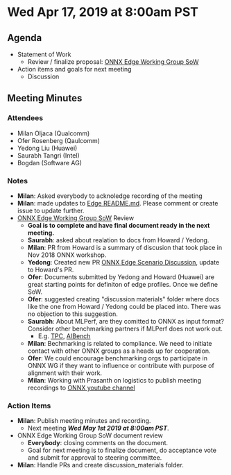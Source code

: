 # Wed Apr 17, 2019 at 8:00am PST

## Agenda
* Statement of Work
  * Review / finalize proposal: [ONNX Edge Working Group SoW](https://docs.google.com/document/d/18M-i7yMfuMLnpsrUnyCCc5mosPIt7Q_lDNUQAQqZrBo/edit?usp=sharing)
* Action items and goals for next meeting
  * Discussion

## Meeting Minutes

### Attendees 
* Milan Oljaca (Qualcomm)
* Ofer Rosenberg (Qaulcomm)
* Yedong Liu (Huawei)
* Saurabh Tangri (Intel)
* Bogdan (Software AG)

### Notes
* **Milan**: Asked everybody to acknoledge recording of the meeting
* **Milan**: made updates to [Edge README.md](https://github.com/onnx/working-groups/blob/master/edge/README.md). Please comment or create issue to update further.
* [ONNX Edge Working Group SoW](https://docs.google.com/document/d/18M-i7yMfuMLnpsrUnyCCc5mosPIt7Q_lDNUQAQqZrBo/edit?usp=sharing) Review
  * **Goal is to complete and have final document ready in the next meeting.**
  * **Saurabh**: asked about realation to docs from Howard / Yedong. 
  * **Milan**: PR from Howard is a summary of discusion that took place in Nov 2018 ONNX workshop.
  * **Yedong**: Created new PR [ONNX Edge Scenario Discussion](https://github.com/onnx/working-groups/pull/3), update to Howard's PR. 
  * **Ofer**: Documents submitted by Yedong and Howard (Huawei) are great starting points for definiton of edge profiles. Once we define SoW.
  * **Ofer**: suggested creating "discussion materials" folder where docs like the one from Howard / Yedong could be placed into. There was no objection to this suggestion.
  * **Saurabh**: About MLPerf, are they comitted to ONNX as input format? Consider other benchmarking partners if MLPerf does not work out.
    * E.g. [TPC](http://www.tpc.org/), [AIBench](http://www.aibench.org/)
  * **Milan**: Bechmarking is related to compliance. We need to initiate contact with other ONNX groups as a heads up for cooperation.
  * **Ofer**: We could encourage benchmarking orgs to participate in ONNX WG if they want to influence or contribute with purpose of alignment with their work.
  * **Milan**: Working with Prasanth on logistics to publish meeting recordings to [ONNX youtube channel](https://www.youtube.com/channel/UCIg4Cceqra3rtJEC5LPTdtw)

### Action Items
* **Milan**: Publish meeting minutes and recording.
  * Next meeting ***Wed May 1st 2019 at 8:00am PST***.
* ONNX Edge Working Group SoW document review
  * **Everybody**: closing comments on the document. 
  * Goal for next meeting is to finalize document, do acceptance vote and submit for approval to steering committee.
* **Milan**: Handle PRs and create discussion_materials folder.


